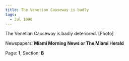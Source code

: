 ```yaml
---  
title: The Venetian Causeway is badly  
tags:  
  - Jul 1990  
---  
```

  
The Venetian Causeway is badly deteriored. [Photo]  
  
Newspapers: **Miami Morning News or The Miami Herald**  
  
Page: **1**, Section: **B** 
